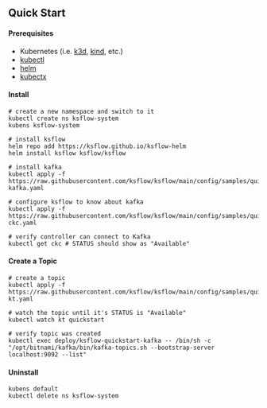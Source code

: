 ## Quick Start

#### Prerequisites
* Kubernetes (i.e. [k3d](https://k3d.io/v5.4.6/#installation), [kind](https://kind.sigs.k8s.io/docs/user/quick-start/#installation), etc.)
* [kubectl](https://kubernetes.io/docs/tasks/tools/#kubectl)
* [helm](https://helm.sh/docs/intro/install/)
* [kubectx](https://github.com/ahmetb/kubectx)

#### Install
```shell
# create a new namespace and switch to it
kubectl create ns ksflow-system
kubens ksflow-system

# install ksflow
helm repo add https://ksflow.github.io/ksflow-helm
helm install ksflow ksflow/ksflow

# install kafka
kubectl apply -f https://raw.githubusercontent.com/ksflow/ksflow/main/config/samples/quickstart-kafka.yaml

# configure ksflow to know about kafka
kubectl apply -f https://raw.githubusercontent.com/ksflow/ksflow/main/config/samples/quickstart-ckc.yaml

# verify controller can connect to Kafka
kubectl get ckc # STATUS should show as "Available"
```

#### Create a Topic
```shell
# create a topic
kubectl apply -f https://raw.githubusercontent.com/ksflow/ksflow/main/config/samples/quickstart-kt.yaml

# watch the topic until it's STATUS is "Available"
kubectl watch kt quickstart

# verify topic was created
kubectl exec deploy/ksflow-quickstart-kafka -- /bin/sh -c "/opt/bitnami/kafka/bin/kafka-topics.sh --bootstrap-server localhost:9092 --list"
```

#### Uninstall
```shell
kubens default
kubectl delete ns ksflow-system
```